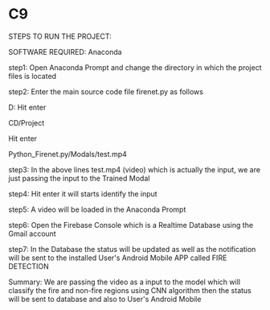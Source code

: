 # C9

STEPS TO RUN THE PROJECT:

SOFTWARE REQUIRED: Anaconda

step1:  Open Anaconda Prompt and change the directory in which the project files is located

step2: Enter the main source code file firenet.py   as follows

D:
Hit enter

CD/Project
 
Hit enter

Python_Firenet.py/Modals/test.mp4

step3: In the above lines test.mp4 (video) 
 which is actually the input, we are just passing the input to the  Trained Modal 
 
step4: Hit enter it  will starts identify the input 

step5: A video will be loaded in the Anaconda Prompt

step6: Open the Firebase Console which is a Realtime Database  using the Gmail account

step7: In the Database the status will be updated as well as the notification will be sent to the installed User's Android Mobile APP called FIRE DETECTION

Summary:
 We are passing the video as a input to the model which will classify  the  fire and non-fire regions using CNN algorithm 
 then the status will be sent to database and also to  User's Android Mobile
 

